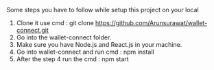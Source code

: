 Some steps you have to follow while setup this project on your local
1. Clone it use cmd : git clone https://github.com/Arunsurawat/wallet-connect.git
2. Go into the wallet-connect folder.
3. Make sure you have Node.js and React.js in your machine.
4. Go into wallet-connect and run cmd : npm install
5. After the step 4 run the cmd : npm start
